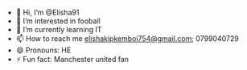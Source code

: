 - 👋 Hi, I’m @Elisha91
- 👀 I’m interested in fooball
- 🌱 I’m currently learning IT
- 📫 How to reach me elishakipkemboi754@gmail.com; 0799040729
- 😄 Pronouns: HE
- ⚡ Fun fact: Manchester united fan

<!---
Elisha91/Elisha91 is a ✨ special ✨ repository because its `README.md` (this file) appears on your GitHub profile.
You can click the Preview link to take a look at your changes.
--->
